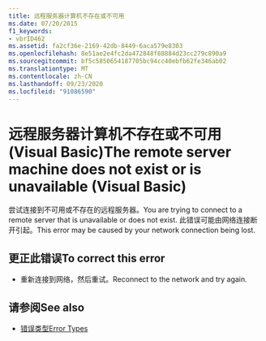 ```yaml
---
title: 远程服务器计算机不存在或不可用
ms.date: 07/20/2015
f1_keywords:
- vbrID462
ms.assetid: fa2cf36e-2169-42db-8449-6aca579e8303
ms.openlocfilehash: 8e51ae2e4fc2da472848f88884d23cc279c890a9
ms.sourcegitcommit: bf5c5850654187705bc94cc40ebfb62fe346ab02
ms.translationtype: MT
ms.contentlocale: zh-CN
ms.lasthandoff: 09/23/2020
ms.locfileid: "91086590"
---
```

# <a name="the-remote-server-machine-does-not-exist-or-is-unavailable-visual-basic"></a><span data-ttu-id="39886-102">远程服务器计算机不存在或不可用 (Visual Basic)</span><span class="sxs-lookup"><span data-stu-id="39886-102">The remote server machine does not exist or is unavailable (Visual Basic)</span></span>

<span data-ttu-id="39886-103">尝试连接到不可用或不存在的远程服务器。</span><span class="sxs-lookup"><span data-stu-id="39886-103">You are trying to connect to a remote server that is unavailable or does not exist.</span></span> <span data-ttu-id="39886-104">此错误可能由网络连接断开引起。</span><span class="sxs-lookup"><span data-stu-id="39886-104">This error may be caused by your network connection being lost.</span></span>  
  
## <a name="to-correct-this-error"></a><span data-ttu-id="39886-105">更正此错误</span><span class="sxs-lookup"><span data-stu-id="39886-105">To correct this error</span></span>  
  
- <span data-ttu-id="39886-106">重新连接到网络，然后重试。</span><span class="sxs-lookup"><span data-stu-id="39886-106">Reconnect to the network and try again.</span></span>  
  
## <a name="see-also"></a><span data-ttu-id="39886-107">请参阅</span><span class="sxs-lookup"><span data-stu-id="39886-107">See also</span></span>

- [<span data-ttu-id="39886-108">错误类型</span><span class="sxs-lookup"><span data-stu-id="39886-108">Error Types</span></span>](../programming-guide/language-features/error-types.md)
